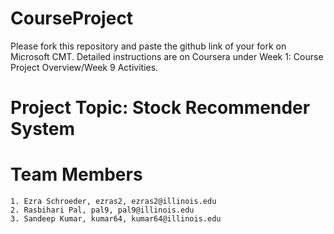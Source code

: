 # CourseProject

Please fork this repository and paste the github link of your fork on Microsoft CMT. Detailed instructions are on Coursera under Week 1: Course Project Overview/Week 9 Activities.

# Project Topic: Stock Recommender System

# Team Members
    1. Ezra Schroeder, ezras2, ezras2@illinois.edu
    2. Rasbihari Pal, pal9, pal9@illinois.edu
    3. Sandeep Kumar, kumar64, kumar64@illinois.edu

